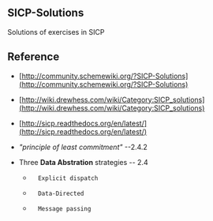 ## SICP-Solutions
Solutions of exercises in SICP

## Reference
*  [http://community.schemewiki.org/?SICP-Solutions](http://community.schemewiki.org/?SICP-Solutions)      
*  [http://wiki.drewhess.com/wiki/Category:SICP_solutions](http://wiki.drewhess.com/wiki/Category:SICP_solutions)    
*  [http://sicp.readthedocs.org/en/latest/](http://sicp.readthedocs.org/en/latest/)    
  
    
    
*	*"principle of least commitment"* --2.4.2
*   Three **Data Abstration** strategies -- 2.4    
	*		Explicit dispatch	  
	*		Data-Directed    	
	*		Message passing    	

